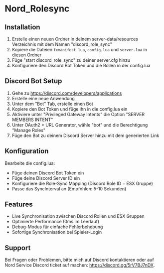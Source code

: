 # Nord_Rolesync
## Installation
1. Erstelle einen neuen Ordner in deinem server-data/resources Verzeichnis mit dem Namen "discord_role_sync"
2. Kopiere die Dateien `fxmanifest.lua`, `config.lua` und `server.lua` in diesen Ordner
3. Füge "start discord_role_sync" zu deiner server.cfg hinzu
4. Konfiguriere den Discord Bot Token und die Rollen in der config.lua

## Discord Bot Setup
1. Gehe zu https://discord.com/developers/applications
2. Erstelle eine neue Anwendung
3. Unter dem "Bot" Tab, erstelle einen Bot
4. Kopiere den Bot Token und füge ihn in die config.lua ein
5. Aktiviere unter "Privileged Gateway Intents" die Option "SERVER MEMBERS INTENT"
6. Unter OAuth2 > URL Generator, wähle "bot" und die Berechtigung "Manage Roles"
7. Füge den Bot zu deinem Discord Server hinzu mit dem generierten Link

## Konfiguration
Bearbeite die config.lua:
- Füge deinen Discord Bot Token ein
- Füge deine Discord Server ID ein
- Konfiguriere die Role-Sync Mapping (Discord Role ID = ESX Gruppe)
- Passe das SyncInterval an (Empfohlen: 5-10 Sekunden)

## Features
- Live Synchronisation zwischen Discord Rollen und ESX Gruppen
- Optimierte Performance (0ms im Leerlauf)
- Debug-Modus für einfache Fehlerbehebung
- Sofortige Synchronisation bei Spieler-Login

## Support
Bei Fragen oder Problemen, bitte mich auf Discord kontaktieren oder auf Nord Service Discord ticket auf machen: https://discord.gg/5rV7BJ7nDX.

